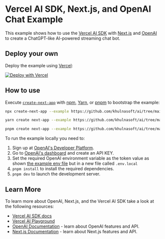 # Vercel AI SDK, Next.js, and OpenAI Chat Example

This example shows how to use the [Vercel AI SDK](https://sdk.vercel.ai/docs) with [Next.js](https://nextjs.org/) and [OpenAI](https://openai.com) to create a ChatGPT-like AI-powered streaming chat bot.

## Deploy your own

Deploy the example using [Vercel](https://vercel.com?utm_source=github&utm_medium=readme&utm_campaign=ai-sdk-example):

[![Deploy with Vercel](https://vercel.com/button)](https://vercel.com/new/clone?repository-url=https%3A%2F%2Fgithub.com%2Fvercel%2Fai%2Ftree%2Fmain%2Fexamples%2Fnext-openai&env=OPENAI_API_KEY&envDescription=OpenAI%20API%20Key&envLink=https%3A%2F%2Fplatform.openai.com%2Faccount%2Fapi-keys&project-name=vercel-ai-chat-openai&repository-name=vercel-ai-chat-openai)

## How to use

Execute [`create-next-app`](https://github.com/vercel/next.js/tree/canary/packages/create-next-app) with [npm](https://docs.npmjs.com/cli/init), [Yarn](https://yarnpkg.com/lang/en/docs/cli/create/), or [pnpm](https://pnpm.io) to bootstrap the example:

```bash
npx create-next-app --example https://github.com/khulnasoft/ai/tree/main/examples/next-openai next-openai-app
```

```bash
yarn create next-app --example https://github.com/khulnasoft/ai/tree/main/examples/next-openai next-openai-app
```

```bash
pnpm create next-app --example https://github.com/khulnasoft/ai/tree/main/examples/next-openai next-openai-app
```

To run the example locally you need to:

1. Sign up at [OpenAI's Developer Platform](https://platform.openai.com/signup).
2. Go to [OpenAI's dashboard](https://platform.openai.com/account/api-keys) and create an API KEY.
3. Set the required OpenAI environment variable as the token value as shown [the example env file](./.env.local.example) but in a new file called `.env.local`
4. `pnpm install` to install the required dependencies.
5. `pnpm dev` to launch the development server.

## Learn More

To learn more about OpenAI, Next.js, and the Vercel AI SDK take a look at the following resources:

- [Vercel AI SDK docs](https://sdk.vercel.ai/docs)
- [Vercel AI Playground](https://play.vercel.ai)
- [OpenAI Documentation](https://platform.openai.com/docs) - learn about OpenAI features and API.
- [Next.js Documentation](https://nextjs.org/docs) - learn about Next.js features and API.
